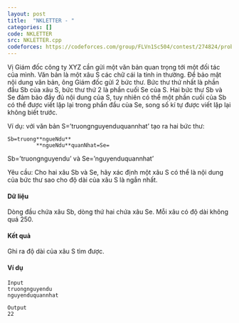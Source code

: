 ```yaml
---
layout: post
title:  "NKLETTER - "
categories: []
code: NKLETTER
src: NKLETTER.cpp
codeforces: https://codeforces.com/group/FLVn1Sc504/contest/274824/problem/K
---
```




  


Vị Giám đốc công ty XYZ cần gửi một văn bản quan trọng tới một đối tác của mình. Văn bản là một xâu S các chữ cái la tinh in thường. Để bảo mật nội dung văn bản, ông Giám đốc gửi 2 bức thư. Bức thư thứ nhất là phần đầu Sb của xâu S, bức thư thứ 2 là phần cuối Se của S. Hai bức thư Sb và Se đảm bảo đầy đủ nội dung của S, tuy nhiên có thể một phần cuối của Sb có thể được viết lặp lại trong phần đầu của Se, song số kí tự được viết lặp lại không biết trước.

Ví dụ: với văn bản S=’truongnguyenduquannhat’ tạo ra hai bức thư:

```
Sb=truong**ngueNdu**
         **ngueNdu**quanNhat=Se=

```

Sb=’truongnguyendu’ và Se=’nguyenduquannhat’

Yêu cầu: Cho hai xâu Sb và Se, hãy xác định một xâu S có thể là nội dung của bức thư sao cho độ dài của xâu S là ngắn nhất.

#### Dữ liệu

Dòng đầu chứa xâu Sb, dòng thứ hai chứa xâu Se. Mỗi xâu có độ dài không quá 250.

#### Kết quả

Ghi ra độ dài của xâu S tìm được.

#### Ví dụ

```
Input
truongnguyendu
nguyenduquannhat

Output
22

```

<!--more-->

